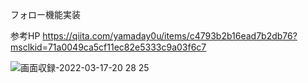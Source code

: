 フォロー機能実装

参考HP https://qiita.com/yamaday0u/items/c4793b2b16ead7b2db76?msclkid=71a0049ca5cf11ec82e5333c9a03f6c7


![画面収録-2022-03-17-20 28 25](https://user-images.githubusercontent.com/64903209/158800162-abd8b7d3-77dc-4c03-9d3c-28f6ea7bf9b7.gif)
